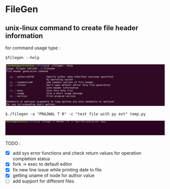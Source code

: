# FileGen
## unix-linux command to create file header information
for command usage type :
```
$filegen --help
```

![filegen --help](./res/help)

```
$./filegen -a "PRAJWAL T R" -c "test file with py ext" temp.py
```

![filegen demo](./res/filegendemo.gif)

TODO :
- [x] add sys error functions and check return values for operation completion status
- [x] fork -> exec to default editor
- [x] fix new line issue while printing date to file
- [x] getting uname of node for author value
- [ ] add support for different files
